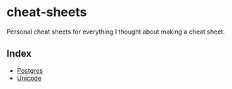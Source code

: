 # cheat-sheets
Personal cheat sheets for everything I thought about making a cheat sheet.

Index
-----

* [Postgres](sheets/postgres.md)
* [Unicode](sheets/unicode.md)
